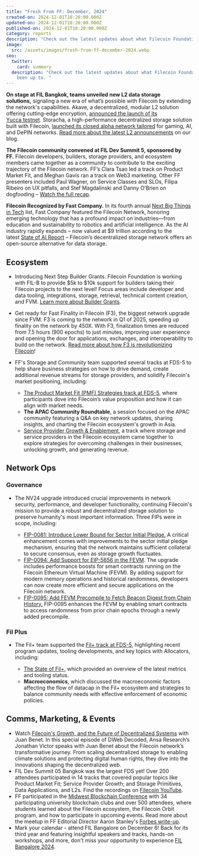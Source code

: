 ```yaml
---
title: "Fresh From FF: December, 2024"
created-on: 2024-12-01T18:20:00.000Z
updated-on: 2024-12-01T18:20:00.000Z
published-on: 2024-12-01T18:20:00.000Z
category: reports
description: "Check out the latest updates about what Filecoin Foundation has been up to. "
image:
  src: /assets/images/fresh-from-ff-december-2024.webp
seo:
  twitter:
    card: summary
  description: "Check out the latest updates about what Filecoin Foundation has
    been up to. "
---
```


**On stage at FIL Bangkok, teams unveiled new L2 data storage solutions,** signaling a new era of what’s possible with Filecoin by extending the network's capabilities. Akave, a decentralized, modular L2 solution offering cutting-edge encryption, [announced the launch of its Yucca testnet](https://www.akave.ai/blog/akave-secures-3-45-million-to-accelerate-on-chain-data-management). Storacha, a high-performance decentralized storage solution built with Filecoin, [launched its closed alpha network tailored](https://medium.com/@storacha/storachas-alpha-network-ignites-unleashing-decentralized-hot-storage-on-filecoin-bddad58bd1be) for gaming, AI, and DePIN networks. [Read more about the latest L2 announcements](/blog/filecoin-ecosystem-teams-unveil-l2s) on our blog.

**The Filecoin community convened at FIL Dev Summit 5, sponsored by FF.** Filecoin developers, builders, storage providers, and ecosystem members came together as a community to contribute to the exciting trajectory of the Filecoin network. FF’s Clara Tsao led a track on Product Market Fit, and Meghan Gavis ran a track on Web3 marketing. Other FF presenters included Paul Wagner, on Service Classes and SLOs, Filipa Ribeiro on UX pitfalls, and Stef Magdalinski and Danny O’Brien on dogfooding – [Watch the full recap](https://www.youtube.com/playlist?list=PL_0VrY55uV1__uv3uOvZ3L6exG9y10lSy).

**Filecoin Recognized by Fast Company.** In its fourth annual [Next Big Things in Tech](https://www.fastcompany.com/next-big-things-in-tech/list) list, Fast Company featured the Filecoin Network, honoring emerging technology that has a profound impact on industries—from education and sustainability to robotics and artificial intelligence. As the AI industry rapidly expands – now valued at $9 trillion according to the latest [State of AI Report](https://www.stateof.ai/) – Filecoin’s decentralized storage network offers an open-source alternative for data storage.

## Ecosystem

- Introducing Next Step Builder Grants. Filecoin Foundation is working with FIL-B to provide $5k to $10k support for builders taking their Filecoin projects to the next level! Focus areas include developer and data tooling, integrations, storage, retrieval, technical content creation, and FVM. [Learn more about Builder Grants](https://github.com/filecoin-project/devgrants/blob/master/Program%20Resources/Builder%20Next%20Step%20Grants.md).
- Get ready for Fast Finality in Filecoin (F3), the biggest network upgrade since FVM. F3 is coming to the network in Q1 of 2025, speeding up finality on the network by 450X. With F3, finalization times are reduced from 7.5 hours (900 epochs) to just minutes, improving user experience and opening the door for applications, exchanges, and interoperability to build on the network. [Read more about how F3 is revolutionizing Filecoin](/blog/how-f3-is-transforming-the-filecoin-network)!
- FF's Storage and Community team supported several tracks at FDS-5 to help share business strategies on how to drive demand, create additional revenue streams for storage providers, and solidify Filecoin's market positioning, including:

  - [The Product Market Fit (PMF) Strategies track at FDS-5](https://youtube.com/playlist?list=PL_0VrY55uV1_1_yjpG2JWf9M0evZPpUsR), where participants dove into Filecoin’s value proposition and how it can align with market needs.
  - **The APAC Community Roundtable**, a session focused on the APAC community featuring a Q&A on key network updates, sharing insights, and charting the Filecoin ecosystem's growth in Asia.
  - [Service Provider Growth & Enablement](https://youtube.com/playlist?list=PL_0VrY55uV18rTa-VHr42DVTd0I23AhOL), a track where storage and service providers in the Filecoin ecosystem came together to explore strategies for overcoming challenges in their businesses, unlocking growth, and generating revenue.

## Network Ops

### Governance

- The NV24 upgrade introduced crucial improvements in network security, performance, and developer functionality, continuing Filecoin's mission to provide a robust and decentralized storage solution to preserve humanity's most important information. Three FIPs were in scope, including:

  - [FIP-0081: Introduce Lower Bound for Sector Initial Pledge.](https://github.com/filecoin-project/FIPs/blob/master/FIPS/fip-0081.md) A critical enhancement comes with improvements to the sector initial pledge mechanism, ensuring that the network maintains sufficient collateral to secure consensus, even as storage growth fluctuates.
  - [FIP-0094: Add Support for EIP-5656 in the FEVM](https://github.com/filecoin-project/FIPs/blob/master/FIPS/fip-0094.md). The upgrade includes performance boosts for smart contracts running on the Filecoin Ethereum Virtual Machine (FEVM). By adding support for modern memory operations and historical randomness, developers can now create more efficient and secure applications on the Filecoin network.
  - [FIP-0095: Add FEVM Precompile to Fetch Beacon Digest from Chain History.](https://github.com/filecoin-project/FIPs/blob/master/FIPS/fip-0095.md) FIP-0095 enhances the FEVM by enabling smart contracts to access randomness from prior chain epochs through a newly added precompile.

### Fil Plus

- The Fil+ team supported the [Fil+ track at FDS-5](https://youtube.com/playlist?list=PL_0VrY55uV1-S6B8I9GBRhb_Y5BM1NFQA), highlighting recent program updates, tooling developments, and key topics with Allocators, including:

  - [The State of Fil+](https://youtu.be/PlSz47MvZ1Q), which provided an overview of the latest metrics and tooling status.
  - **Macroeconomics**, which discussed the macroeconomic factors affecting the flow of datacap in the Fil+ ecosystem and strategies to balance community needs with effective enforcement of economic policies.

## Comms, Marketing, & Events

- Watch [Filecoin's Growth, and the Future of Decentralized Systems](https://youtu.be/2cpyUGPBNvQ) with Juan Benet. In this special episode of DWeb Decoded, Ansa Research’s Jonathan Victor speaks with Juan Benet about the Filecoin network’s transformative journey. From scaling decentralized storage to enabling climate solutions and protecting digital human rights, they dive into the innovations shaping the decentralized web.
- FIL Dev Summit 05 Bangkok was the largest FDS yet! Over 200 attendees participated in 14 tracks that covered popular topics like Product Market Fit; Service Provider Growth; and Storage Primitives, Data Applications, and L2s. Find the recordings on [Filecoin YouTube](https://www.youtube.com/playlist?list=PL_0VrY55uV1__uv3uOvZ3L6exG9y10lSy).
- FF participated in the [Midwest Blockchain Conference](https://midwestblockchain.org/) with 34 participating university blockchain clubs and over 500 attendees, where students learned about the Filecoin ecosystem, the Filecoin Orbit program, and how to participate in upcoming events. Read more about the meetup in FF Editorial Director Aaron Stanley's [Forbes write-up](https://www.forbes.com/sites/astanley/2024/11/19/not-your-average-frat-bros-students-are-charting-cryptos-future/).
- Mark your calendar - attend FIL Bangalore on December 6! Back for its third year and featuring insightful speakers and tracks, hands-on workshops, and more, don't miss your opportunity to experience [FIL Bangalore 2024](https://fil-bangalore.io/).
